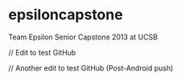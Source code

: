 epsiloncapstone
===============

Team Epsilon Senior Capstone 2013 at UCSB

// Edit to test GitHub

// Another edit to test GitHub (Post-Android push)